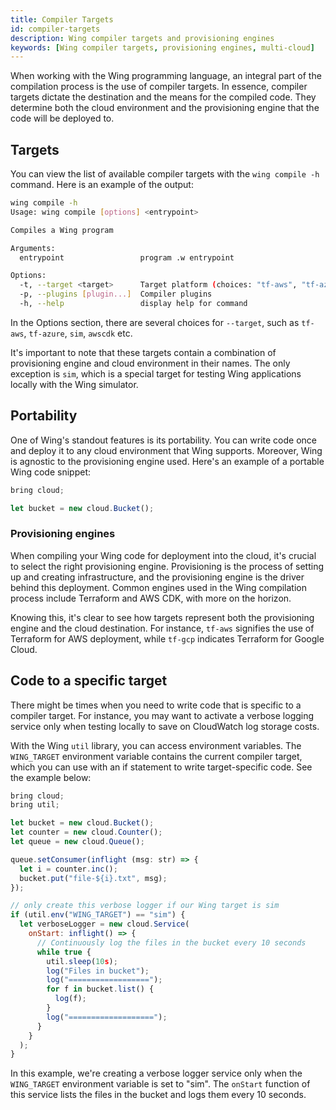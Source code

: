 ```yaml
---
title: Compiler Targets
id: compiler-targets
description: Wing compiler targets and provisioning engines
keywords: [Wing compiler targets, provisioning engines, multi-cloud]
---
```


When working with the Wing programming language, an integral part of the compilation process is the use of compiler targets. In essence, compiler targets dictate the destination and the means for the compiled code. They determine both the cloud environment and the provisioning engine that the code will be deployed to.

## Targets

You can view the list of available compiler targets with the `wing compile -h` command. Here is an example of the output:

```sh
wing compile -h
Usage: wing compile [options] <entrypoint>

Compiles a Wing program

Arguments:
  entrypoint                 program .w entrypoint

Options:
  -t, --target <target>      Target platform (choices: "tf-aws", "tf-azure", "tf-gcp", "sim", "awscdk", default: "sim")
  -p, --plugins [plugin...]  Compiler plugins
  -h, --help                 display help for command
```

In the Options section, there are several choices for `--target`, such as `tf-aws`, `tf-azure`, `sim`, `awscdk` etc.

It's important to note that these targets contain a combination of provisioning engine and cloud environment in their names. The only exception is `sim`, which is a special target for testing Wing applications locally with the Wing simulator.

## Portability

One of Wing's standout features is its portability. You can write code once and deploy it to any cloud environment that Wing supports. Moreover, Wing is agnostic to the provisioning engine used. Here's an example of a portable Wing code snippet:

```js
bring cloud;

let bucket = new cloud.Bucket();
```

### Provisioning engines

When compiling your Wing code for deployment into the cloud, it's crucial to select the right provisioning engine. Provisioning is the process of setting up and creating infrastructure, and the provisioning engine is the driver behind this deployment. Common engines used in the Wing compilation process include Terraform and AWS CDK, with more on the horizon.

Knowing this, it's clear to see how targets represent both the provisioning engine and the cloud destination. For instance, `tf-aws` signifies the use of Terraform for AWS deployment, while `tf-gcp` indicates Terraform for Google Cloud.

## Code to a specific target

There might be times when you need to write code that is specific to a compiler target. For instance, you may want to activate a verbose logging service only when testing locally to save on CloudWatch log storage costs.

With the Wing `util` library, you can access environment variables. The `WING_TARGET` environment variable contains the current compiler target, which you can use with an if statement to write target-specific code. See the example below:

```js
bring cloud;
bring util;

let bucket = new cloud.Bucket();
let counter = new cloud.Counter();
let queue = new cloud.Queue();

queue.setConsumer(inflight (msg: str) => {
  let i = counter.inc();
  bucket.put("file-${i}.txt", msg);
});

// only create this verbose logger if our Wing target is sim
if (util.env("WING_TARGET") == "sim") {
  let verboseLogger = new cloud.Service(
    onStart: inflight() => {
      // Continuously log the files in the bucket every 10 seconds
      while true {
        util.sleep(10s);
        log("Files in bucket");
        log("==================");
        for f in bucket.list() {
          log(f);
        }
        log("===================");
      }
    }
  );
}
```

In this example, we're creating a verbose logger service only when the `WING_TARGET` environment variable is set to "sim". The `onStart` function of this service lists the files in the bucket and logs them every 10 seconds.